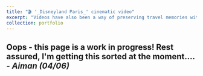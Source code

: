 ```yaml
---
title: "🎬 '_Disneyland Paris_' cinematic video"
excerpt: "Videos have also been a way of preserving travel memories with friends, and this one is one of my favorites that I made from a summer trip to Disneyland Paris in 2018. [Read more here](/portfolio/portfolio8_video_disneyland). <br/><br/><img src='../images/portfolio_disneyland.png'>"
collection: portfolio
---
```


Oops - this page is a work in progress! Rest assured, I'm getting this sorted at the moment.... - _Aiman (04/06)_
------
